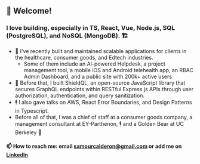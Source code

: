 ## 👋 Welcome!

### I love building, especially in TS, React, Vue, Node.js, SQL (PostgreSQL), and NoSQL (MongoDB). 🏗️

- 👷 I've recently built and maintained scalable applications for clients in the healthcare, consumer goods, and Edtech industries.
  - Some of them include an AI-powered Helpdesk, a project management tool, a mobile iOS and Android telehealth app, an RBAC Admin Dashboard, and a public site with 200k+ active users
- 🔐 Before that, I built ShieldQL, an open-source JavaScript library that secures GraphQL endpoints within RESTful Express.js APIs through user authorization, authentication, and query sanitization.
- 🕴️ I also gave talks on AWS, React Error Boundaries, and Design Patterns in Typescript.
- Before all of that, I was a chief of staff at a consumer goods company, a management consultant at EY-Parthenon, 🕴️ and a Golden Bear at UC Berkeley 🐻

#### 📫 How to reach me: email samourcalderon@gmail.com or add me on [LinkedIn](https://www.linkedin.com/in/rodrigosamourcalderon/)

<!---
rscalderon/rscalderon is a ✨ special ✨ repository because its `README.md` (this file) appears on your GitHub profile.
You can click the Preview link to take a look at your changes.
--->
